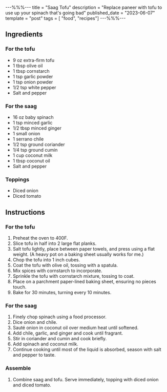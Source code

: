 ---%%%---
title = "Saag Tofu"
description = "Replace paneer with tofu to use up your spinach that's going bad"
published_date = "2023-06-07"
template = "post"
tags = [ "food", "recipes"]
---%%%---

## Ingredients
### For the tofu
- 9 oz extra-firm tofu
- 1 tbsp olive oil
- 1 tbsp cornstarch 
- 1 tsp garlic powder
- 1 tsp onion powder
- 1/2 tsp white pepper
- Salt and pepper

### For the saag
- 16 oz baby spinach
- 1 tsp minced garlic
- 1/2 tbsp minced ginger
- 1 small onion
- 1 serrano chile
- 1/2 tsp ground coriander
- 1/4 tsp ground cumin
- 1 cup coconut milk
- 1 tbsp coconut oil
- Salt and pepper

### Toppings
- Diced onion
- Diced tomato

## Instructions
### For the tofu
1. Preheat the oven to 400F.
2. Slice tofu in half into 2 large flat planks.
3. Salt tofu lightly, place between paper towels, and press using a flat weight. (A heavy pot on a baking sheet usually works for me.)
4. Chop the tofu into 1 inch cubes.
5. Coat the tofu with olive oil, tossing with a spatula.
6. Mix spices with cornstarch to incorporate.
7. Sprinkle the tofu with cornstarch mixture, tossing to coat.
8. Place on a parchment paper-lined baking sheet, ensuring no pieces touch.
9. Bake for 30 minutes, turning every 10 minutes.

### For the saag
1. Finely chop spinach using a food processor.
2. Dice onion and chile.
3. Sauté onion in coconut oil over medium heat until softened.
4. Add chile, garlic, and ginger and cook until fragrant.
5. Stir in coriander and cumin and cook briefly.
6. Add spinach and coconut milk.
7. Continue cooking until most of the liquid is absorbed, season with salt and pepper to taste.

### Assemble
1. Combine saag and tofu. Serve immediately, topping with diced onion and diced tomato.
